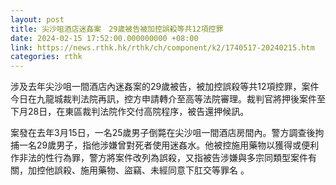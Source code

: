 ```yaml
---
layout: post
title: 尖沙咀酒店迷姦案　29歲被告被加控誤殺等共12項控罪
date: 2024-02-15 17:52:00.000000000 +08:00
link: https://news.rthk.hk/rthk/ch/component/k2/1740517-20240215.htm
categories: rthk
---
```


涉及去年尖沙咀一間酒店內迷姦案的29歲被告，被加控誤殺等共12項控罪，案件今日在九龍城裁判法院再訊，控方申請轉介至高等法院審理。裁判官將押後案件至下月28日，在東區裁判法院作交付高院程序，被告還押候訊。

案發在去年3月15日，一名25歲男子倒斃在尖沙咀一間酒店房間內。警方調查後拘捕一名29歲男子，指他涉嫌曾對死者使用迷姦水。他被控施用藥物以獲得或便利作非法的性行為罪，警方將案件改列為誤殺，又指被告涉嫌與多宗同類型案件有關，加控他誤殺、施用藥物、盜竊、未經同意下肛交等罪名 。
